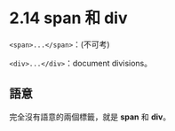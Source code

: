 # 2.14 span 和 div

`<span>...</span>`：\(不可考\)

`<div>...</div>`：document divisions。

## 語意

完全沒有語意的兩個標籤，就是 **span** 和 **div**。

